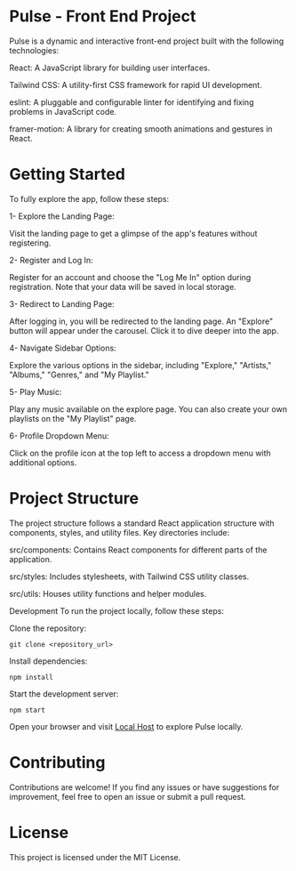 # Pulse - Front End Project
Pulse is a dynamic and interactive front-end project built with the following technologies:

React: A JavaScript library for building user interfaces.

Tailwind CSS: A utility-first CSS framework for rapid UI development.

eslint: A pluggable and configurable linter for identifying and fixing problems in JavaScript code.

framer-motion: A library for creating smooth animations and gestures in React.

# Getting Started
To fully explore the app, follow these steps:

1- Explore the Landing Page:

Visit the landing page to get a glimpse of the app's features without registering.

2- Register and Log In:

Register for an account and choose the "Log Me In" option during registration. Note that your data will be saved in local storage.

3- Redirect to Landing Page:

After logging in, you will be redirected to the landing page. An "Explore" button will appear under the carousel. Click it to dive deeper into the app.

4- Navigate Sidebar Options:

Explore the various options in the sidebar, including "Explore," "Artists," "Albums," "Genres," and "My Playlist."

5- Play Music:

Play any music available on the explore page. You can also create your own playlists on the "My Playlist" page.

6- Profile Dropdown Menu:

Click on the profile icon at the top left to access a dropdown menu with additional options.

# Project Structure

The project structure follows a standard React application structure with components, styles, and utility files. Key directories include:


src/components: Contains React components for different parts of the application.

src/styles: Includes stylesheets, with Tailwind CSS utility classes.

src/utils: Houses utility functions and helper modules.

Development
To run the project locally, follow these steps:

Clone the repository:

`git clone <repository_url>`

Install dependencies:

`npm install`

Start the development server:

`npm start`

Open your browser and visit [Local Host](http://localhost:3000) to explore Pulse locally.

# Contributing

Contributions are welcome! If you find any issues or have suggestions for improvement, feel free to open an issue or submit a pull request.

# License
This project is licensed under the MIT License.







